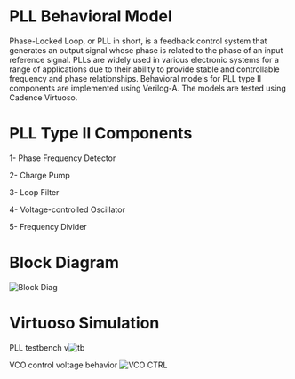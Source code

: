 # PLL Behavioral Model
Phase-Locked Loop, or PLL in short, is a feedback control system that generates an output signal whose phase is related to the phase of an input reference signal. PLLs are widely used in various electronic systems for a range of applications due to their ability to provide stable and controllable frequency and phase relationships.
Behavioral models for PLL type II components are implemented using Verilog-A. The models are tested using Cadence Virtuoso.

# PLL Type II Components
1- Phase Frequency Detector

2- Charge Pump

3- Loop Filter

4- Voltage-controlled Oscillator

5- Frequency Divider

# Block Diagram
![Block Diag](https://github.com/AlaaTaha32/Phase-locked-loop-behavioral-model/assets/154026967/395a9ab6-b767-4e22-b412-db5311c7574a)

# Virtuoso Simulation
PLL testbench
v![tb](https://github.com/AlaaTaha32/Phase-locked-loop-behavioral-model/assets/154026967/dd89da37-9b9b-47c4-88ff-261dd207a0d7)

VCO control voltage behavior
![VCO CTRL](https://github.com/AlaaTaha32/Phase-locked-loop-behavioral-model/assets/154026967/12db8552-b22f-471b-84a1-0690d2bdcd20)



